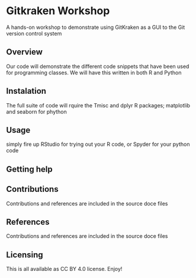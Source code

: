 # Gitkraken Workshop
A hands-on workshop to demonstrate using GitKraken as a GUI to the Git version control system

## Overview
Our code will demonstrate the different code snippets that have been used for programming classes. We will have this written in both R and Python

## Instalation
The full suite of code will rquire the Tmisc and dplyr R packages; matplotlib and seaborn for phython

## Usage 
simply fire up RStudio for trying out your R code, or Spyder for your python code

## Getting help

## Contributions
Contributions and references are included in the source doce files

## References
Contributions and references are included in the source doce files

## Licensing
This is all available as CC BY 4.0 license. Enjoy!
